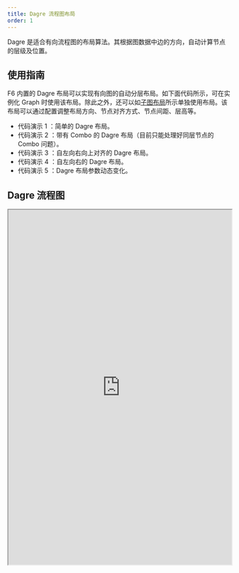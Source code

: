 ```yaml
---
title: Dagre 流程图布局
order: 1
---
```


Dagre 是适合有向流程图的布局算法。其根据图数据中边的方向，自动计算节点的层级及位置。

## 使用指南

F6 内置的 Dagre 布局可以实现有向图的自动分层布局。如下面代码所示，可在实例化 Graph 时使用该布局。除此之外，还可以如[子图布局](/zh/docs/manual/middle/layout/sub-layout)所示单独使用布局。该布局可以通过配置调整布局方向、节点对齐方式、节点间距、层高等。

- 代码演示 1 ：简单的 Dagre 布局。
- 代码演示 2 ：带有 Combo 的 Dagre 布局（目前只能处理好同层节点的 Combo 问题）。
- 代码演示 3 ：自左向右向上对齐的 Dagre 布局。
- 代码演示 4 ：自左向右的 Dagre 布局。
- 代码演示 5 ：Dagre 布局参数动态变化。

## Dagre 流程图

<iframe src="https://herbox-embed.alipay.com/p/f6/demo_generalgraph_basicdagre?editorSlider=expand&previewZoom=100" width="100%" height=800/>
